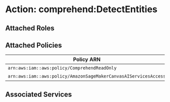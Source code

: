 # Action: comprehend:DetectEntities

## Attached Roles

## Attached Policies

| Policy ARN | Policy Name |
|------------|-------------|
| `arn:aws:iam::aws:policy/ComprehendReadOnly` | [ComprehendReadOnly](../policies.md#comprehendreadonly) |
| `arn:aws:iam::aws:policy/AmazonSageMakerCanvasAIServicesAccess` | [AmazonSageMakerCanvasAIServicesAccess](../policies.md#amazonsagemakercanvasaiservicesaccess) |

## Associated Services

